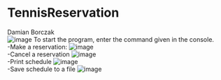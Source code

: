 # TennisReservation
Damian Borczak <br />
![image](https://user-images.githubusercontent.com/105941239/226572535-8490b1d2-8d35-423f-839a-16bddb11130c.png)
To start the program, enter the command given in the console.<br />
-Make a reservation:
![image](https://user-images.githubusercontent.com/105941239/226573646-d9ee24a2-c8f1-4a59-968c-3792cdb553a0.png)<br />
-Cancel a reservation
![image](https://user-images.githubusercontent.com/105941239/226573834-70dc989a-5cf1-44e4-bcd4-06701531c96a.png)<br />
-Print schedule
![image](https://user-images.githubusercontent.com/105941239/226574040-a128e7c9-4da5-419e-8a4b-d69e7640134a.png)<br />
-Save schedule to a file
![image](https://user-images.githubusercontent.com/105941239/226574286-891ae68e-32be-49a3-a52c-c8320a484e84.png)<br />

